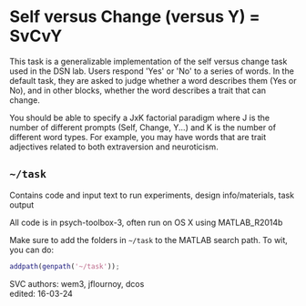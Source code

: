 # Self versus Change (versus Y) = SvCvY

This task is a generalizable implementation of the self versus change task used in the DSN lab. Users respond 'Yes' or 'No' to a series of words.
In the default task, they are asked to judge whether a word describes them (Yes or No), and in other blocks,  whether the word describes a trait that
can change.

You should be able to specify a JxK factorial paradigm where J is the number of different prompts (Self, Change, Y...) and K is the number
of different word types. For example, you may have words that are trait adjectives related to both extraversion and neuroticism.

## `~/task`

Contains code and input text to run experiments, design info/materials, task output  

All code is in psych-toolbox-3, often run on OS X using MATLAB_R2014b

Make sure to add the folders in `~/task` to the MATLAB search path. To wit, you can do:  

```matlab
addpath(genpath('~/task'));
```


SVC
authors: wem3, jflournoy, dcos  
edited: 16-03-24  
